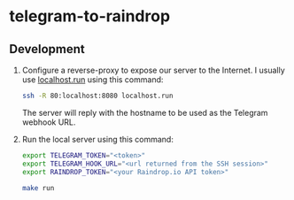 # telegram-to-raindrop

## Development

1. Configure a reverse-proxy to expose our server to the Internet. I usually use
   [localhost.run](https://localhost.run) using this command:

   ```sh
   ssh -R 80:localhost:8080 localhost.run
   ```

   The server will reply with the hostname to be used as the Telegram webhook
   URL.

1. Run the local server using this command:
   
   ```sh
   export TELEGRAM_TOKEN="<token>"
   export TELEGRAM_HOOK_URL="<url returned from the SSH session>"
   export RAINDROP_TOKEN="<your Raindrop.io API token>"
   
   make run
   ```